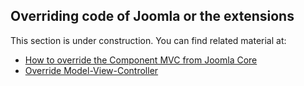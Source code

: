 ## Overriding code of Joomla or the extensions

This section is under construction. You can find related material at:

* [How to override the Component MVC from Joomla Core](http://docs.joomla.org/How_to_override_the_component_mvc_from_the_Joomla!_core)
* [Override Model-View-Controller](http://www.digitaldisseny.com/en/blog/94-joomla-override-model-view-controller-part-one)
